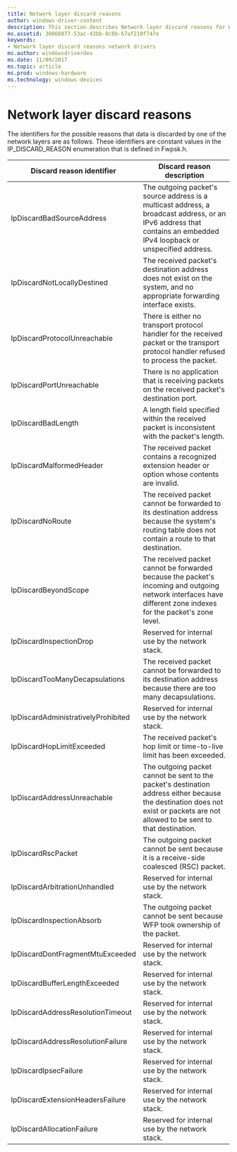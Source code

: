 ```yaml
---
title: Network layer discard reasons
author: windows-driver-content
description: This section describes Network layer discard reasons for Windows Filtering Platform callout drivers. |
ms.assetid: 30066077-53ac-43bb-8c8b-67af210f747e
keywords:
- Network layer discard reasons network drivers
ms.author: windowsdriverdev
ms.date: 11/09/2017
ms.topic: article
ms.prod: windows-hardware
ms.technology: windows-devices
---
```


# Network layer discard reasons

The identifiers for the possible reasons that data is discarded by one of the network layers are as follows. These identifiers are constant values in the IP_DISCARD_REASON enumeration that is defined in Fwpsk.h.

| Discard reason identifier | Discard reason description |
| --- | --- |
| IpDiscardBadSourceAddress | The outgoing packet's source address is a multicast address, a broadcast address, or an IPv6 address that contains an embedded IPv4 loopback or unspecified address. |
| IpDiscardNotLocallyDestined | The received packet's destination address does not exist on the system, and no appropriate forwarding interface exists. |
| IpDiscardProtocolUnreachable | There is either no transport protocol handler for the received packet or the transport protocol handler refused to process the packet. |
| IpDiscardPortUnreachable | There is no application that is receiving packets on the received packet's destination port. |
| IpDiscardBadLength | A length field specified within the received packet is inconsistent with the packet's length. |
| IpDiscardMalformedHeader | The received packet contains a recognized extension header or option whose contents are invalid. |
| IpDiscardNoRoute | The received packet cannot be forwarded to its destination address because the system's routing table does not contain a route to that destination. |
| IpDiscardBeyondScope | The received packet cannot be forwarded because the packet's incoming and outgoing network interfaces have different zone indexes for the packet's zone level. |
| IpDiscardInspectionDrop | Reserved for internal use by the network stack. |
| IpDiscardTooManyDecapsulations | The received packet cannot be forwarded to its destination address because there are too many decapsulations. |
| IpDiscardAdministrativelyProhibited | Reserved for internal use by the network stack. |
| IpDiscardHopLimitExceeded | The received packet's hop limit or time-to-live limit has been exceeded. |
| IpDiscardAddressUnreachable | The outgoing packet cannot be sent to the packet's destination address either because the destination does not exist or packets are not allowed to be sent to that destination. |
| IpDiscardRscPacket | The outgoing packet cannot be sent because it is a receive-side coalesced (RSC) packet. |
| IpDiscardArbitrationUnhandled | Reserved for internal use by the network stack. |
| IpDiscardInspectionAbsorb | The outgoing packet cannot be sent because WFP took ownership of the packet. |
| IpDiscardDontFragmentMtuExceeded | Reserved for internal use by the network stack. |
| IpDiscardBufferLengthExceeded | Reserved for internal use by the network stack. |
| IpDiscardAddressResolutionTimeout | Reserved for internal use by the network stack. |
| IpDiscardAddressResolutionFailure | Reserved for internal use by the network stack. |
| IpDiscardIpsecFailure | Reserved for internal use by the network stack. |
| IpDiscardExtensionHeadersFailure | Reserved for internal use by the network stack. |
| IpDiscardAllocationFailure | Reserved for internal use by the network stack. |


